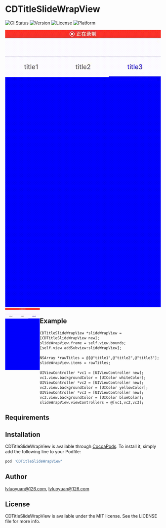 # CDTitleSlideWrapView

[![CI Status](https://img.shields.io/travis/lyluoyuan@126.com/CDTitleSlideWrapView.svg?style=flat)](https://travis-ci.org/lyluoyuan@126.com/CDTitleSlideWrapView)
[![Version](https://img.shields.io/cocoapods/v/CDTitleSlideWrapView.svg?style=flat)](https://cocoapods.org/pods/CDTitleSlideWrapView)
[![License](https://img.shields.io/cocoapods/l/CDTitleSlideWrapView.svg?style=flat)](https://cocoapods.org/pods/CDTitleSlideWrapView)
[![Platform](https://img.shields.io/cocoapods/p/CDTitleSlideWrapView.svg?style=flat)](https://cocoapods.org/pods/CDTitleSlideWrapView)

![image](https://raw.githubusercontent.com/lyluoyuan/CDTitleSlideWrapView/master/backup/demo.gif)
<img src="https://raw.githubusercontent.com/lyluoyuan/CDTitleSlideWrapView/master/backup/demo.gif"  width = "112" height = "200" div align=left />

## Example
```
CDTitleSlideWrapView *slideWrapView = [CDTitleSlideWrapView new];
slideWrapView.frame = self.view.bounds;
[self.view addSubview:slideWrapView];

NSArray *rawTitles = @[@"title1",@"title2",@"title3"];
slideWrapView.items = rawTitles;

UIViewController *vc1 = [UIViewController new];
vc1.view.backgroundColor = [UIColor whiteColor];
UIViewController *vc2 = [UIViewController new];
vc2.view.backgroundColor = [UIColor yellowColor];
UIViewController *vc3 = [UIViewController new];
vc3.view.backgroundColor = [UIColor blueColor];
slideWrapView.viewControllers = @[vc1,vc2,vc3];
```
## Requirements

## Installation

CDTitleSlideWrapView is available through [CocoaPods](https://cocoapods.org). To install
it, simply add the following line to your Podfile:

```ruby
pod 'CDTitleSlideWrapView'
```

## Author

lyluoyuan@126.com, lyluoyuan@126.com

## License

CDTitleSlideWrapView is available under the MIT license. See the LICENSE file for more info.
